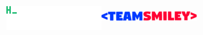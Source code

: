 <div style="display: grid; grid-template-columns: 1fr 1fr;">
<a href="https://github.com/lstuma" style="display: absolute;"><img style="width: 20em; display: flex; height:auto;" src="https://github.com/lstuma/lstuma/blob/main/hello_world.gif"/></a>

<a href="https://teamsmiley.org"  style="display: absolute;"><img style="width: 20em; display: flex; height:auto;" src="https://github.com/lstuma/lstuma/blob/main/teamsmiley.png"/></a>
</div>
<!--
**lstuma/lstuma** is a ✨ _special_ ✨ repository because its `README.md` (this file) appears on your GitHub profile.

Here are some ideas to get you started:

- 🔭 I’m currently working on ...
- 🌱 I’m currently learning ...
- 👯 I’m looking to collaborate on ...
- 🤔 I’m looking for help with ...
- 💬 Ask me about ...
- 📫 How to reach me: ...
- 😄 Pronouns: ...
- ⚡ Fun fact: ...
-->
